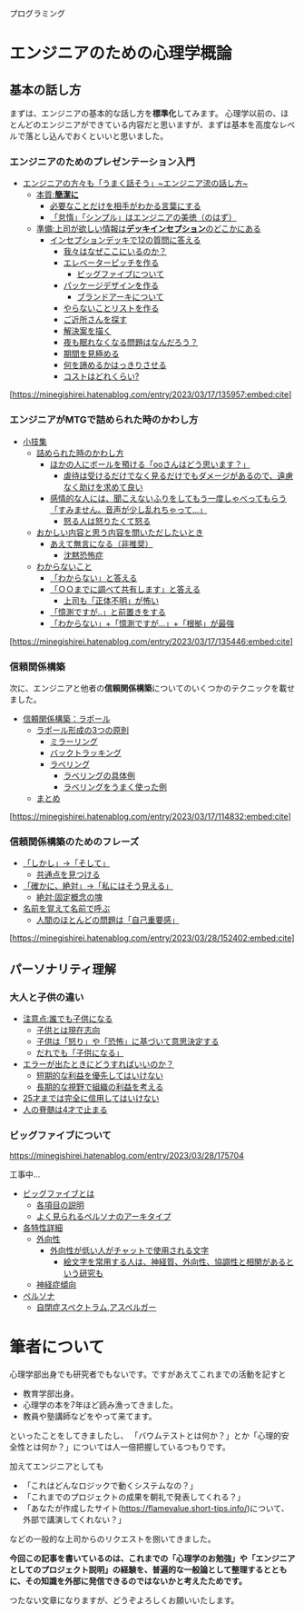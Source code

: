 <!--
title:   エンジニアためのコミュニケーション向上方法【エンジニアのための心理学】
tags:    1on1,アジャイル,エンジニア,プレゼンテーション,心理学
id:      f6601eaa403d264aa8fc
private: false
-->



プログラミング

# エンジニアのための心理学概論

## 基本の話し方

まずは、エンジニアの基本的な話し方を**標準化**してみます。
心理学以前の、ほとんどのエンジニアができている内容だと思いますが、まずは基本を高度なレベルで落とし込んでおくといいと思いました。


### エンジニアのためのプレゼンテーション入門


- [エンジニアの方々も「うまく話そう」~エンジニア流の話し方~](https://minegishirei.hatenablog.com/entry/2023/03/17/135957#エンジニアの方々もうまく話そうエンジニア流の話し方)
  - [本質:**簡潔に**](https://minegishirei.hatenablog.com/entry/2023/03/17/135957#本質簡潔に)
    - [必要なことだけを相手がわかる言葉にする](https://minegishirei.hatenablog.com/entry/2023/03/17/135957#必要なことだけを相手がわかる言葉にする)
    - [「怠惰」「シンプル」はエンジニアの美徳（のはず）](https://minegishirei.hatenablog.com/entry/2023/03/17/135957#怠惰シンプルはエンジニアの美徳のはず)
  - [準備:上司が欲しい情報は**デッキインセプション**のどこかにある](https://minegishirei.hatenablog.com/entry/2023/03/17/135957#準備上司が欲しい情報はデッキインセプションのどこかにある)
    - [インセプションデッキで12の質問に答える](https://minegishirei.hatenablog.com/entry/2023/03/17/135957#インセプションデッキで12の質問に答える)
      - [我々はなぜここにいるのか？](https://minegishirei.hatenablog.com/entry/2023/03/17/135957#我々はなぜここにいるのか)
      - [エレベーターピッチを作る](https://minegishirei.hatenablog.com/entry/2023/03/17/135957#エレベーターピッチを作る)
        - [ビッグファイブについて](https://minegishirei.hatenablog.com/entry/2023/03/17/135957#ビッグファイブについて)
      - [パッケージデザインを作る](https://minegishirei.hatenablog.com/entry/2023/03/17/135957#パッケージデザインを作る)
        - [ブランドアーキについて](https://minegishirei.hatenablog.com/entry/2023/03/17/135957#ブランドアーキについて)
      - [やらないことリストを作る](https://minegishirei.hatenablog.com/entry/2023/03/17/135957#やらないことリストを作る)
      - [ご近所さんを探す](https://minegishirei.hatenablog.com/entry/2023/03/17/135957#ご近所さんを探す)
      - [解決案を描く](https://minegishirei.hatenablog.com/entry/2023/03/17/135957#解決案を描く)
      - [夜も眠れなくなる問題はなんだろう？](https://minegishirei.hatenablog.com/entry/2023/03/17/135957#夜も眠れなくなる問題はなんだろう)
      - [期間を見極める](https://minegishirei.hatenablog.com/entry/2023/03/17/135957#期間を見極める)
      - [何を諦めるかはっきりさせる](https://minegishirei.hatenablog.com/entry/2023/03/17/135957#何を諦めるかはっきりさせる)
      - [コストはどれくらい?](https://minegishirei.hatenablog.com/entry/2023/03/17/135957#コストはどれくらい)

[https://minegishirei.hatenablog.com/entry/2023/03/17/135957:embed:cite]


### エンジニアがMTGで詰められた時のかわし方

- [小技集](#小技集)
  - [詰められた時のかわし方](https://minegishirei.hatenablog.com/entry/2023/03/17/135446#詰められた時のかわし方)
    - [ほかの人にボールを預ける「ooさんはどう思います？」](https://minegishirei.hatenablog.com/entry/2023/03/17/135446#ほかの人にボールを預けるooさんはどう思います)
      - [虐待は受けるだけでなく見るだけでもダメージがあるので、遠慮なく助けを求めて良い](https://minegishirei.hatenablog.com/entry/2023/03/17/135446#虐待は受けるだけでなく見るだけでもダメージがあるので遠慮なく助けを求めて良い)
    - [感情的な人には、聞こえないふりをしてもう一度しゃべってもらう「すみません。音声が少し乱れちゃって...」](https://minegishirei.hatenablog.com/entry/2023/03/17/135446#感情的な人には聞こえないふりをしてもう一度しゃべってもらうすみません音声が少し乱れちゃって)
      - [怒る人は怒りたくて怒る](https://minegishirei.hatenablog.com/entry/2023/03/17/135446#怒る人は怒りたくて怒る)
  - [おかしい内容と思う内容を問いただしたいとき](https://minegishirei.hatenablog.com/entry/2023/03/17/135446#おかしい内容と思う内容を問いただしたいとき)
    - [あえて無言になる（非推奨）](https://minegishirei.hatenablog.com/entry/2023/03/17/135446#あえて無言になる非推奨)
        - [沈黙恐怖症](https://minegishirei.hatenablog.com/entry/2023/03/17/135446#沈黙恐怖症)
  - [わからないこと](https://minegishirei.hatenablog.com/entry/2023/03/17/135446#わからないこと)
    - [「わからない」と答える](https://minegishirei.hatenablog.com/entry/2023/03/17/135446#わからないと答える)
    - [「ＯＯまでに調べて共有します」と答える](https://minegishirei.hatenablog.com/entry/2023/03/17/135446#ｏｏまでに調べて共有しますと答える)
      - [上司も「正体不明」が怖い](https://minegishirei.hatenablog.com/entry/2023/03/17/135446#上司も正体不明が怖い)
    - [「憶測ですが..」と前置きをする](https://minegishirei.hatenablog.com/entry/2023/03/17/135446#憶測ですがと前置きをする)
    - [「わからない」+「憶測ですが...」+「根拠」が最強](https://minegishirei.hatenablog.com/entry/2023/03/17/135446#わからない憶測ですが根拠が最強)


[https://minegishirei.hatenablog.com/entry/2023/03/17/135446:embed:cite]


### 信頼関係構築

次に、エンジニアと他者の**信頼関係構築**についてのいくつかのテクニックを載せました。


- [信頼関係構築：ラポール](https://minegishirei.hatenablog.com/entry/2023/03/17/114832#信頼関係構築ラポール)
  - [ラポール形成の3つの原則](https://minegishirei.hatenablog.com/entry/2023/03/17/114832#ラポール形成の3つの原則)
    - [ミラーリング](https://minegishirei.hatenablog.com/entry/2023/03/17/114832#ミラーリング)
    - [バックトラッキング](https://minegishirei.hatenablog.com/entry/2023/03/17/114832#バックトラッキング)
    - [ラベリング](https://minegishirei.hatenablog.com/entry/2023/03/17/114832#ラベリング)
      - [ラベリングの具体例](https://minegishirei.hatenablog.com/entry/2023/03/17/114832#ラベリングの具体例)
      - [ラベリングをうまく使った例](https://minegishirei.hatenablog.com/entry/2023/03/17/114832#ラベリングをうまく使った例)
  - [まとめ](https://minegishirei.hatenablog.com/entry/2023/03/17/114832#まとめ)

[https://minegishirei.hatenablog.com/entry/2023/03/17/114832:embed:cite]


### 信頼関係構築のためのフレーズ


- [「しかし」→「そして」](https://minegishirei.hatenablog.com/entry/2023/03/28/152402#しかしそして)
  - [共通点を見つける](https://minegishirei.hatenablog.com/entry/2023/03/28/152402#共通点を見つける)
- [「確かに、絶対」→「私にはそう見える」](https://minegishirei.hatenablog.com/entry/2023/03/28/152402#確かに絶対私にはそう見える)
  - [絶対:固定概念の塊](https://minegishirei.hatenablog.com/entry/2023/03/28/152402#絶対固定概念の塊)
- [名前を覚えて名前で呼ぶ](https://minegishirei.hatenablog.com/entry/2023/03/28/152402#名前を覚えて名前で呼ぶ)
  - [人間のほとんどの問題は「自己重要感」](https://minegishirei.hatenablog.com/entry/2023/03/28/152402#人間のほとんどの問題は自己重要感)



[https://minegishirei.hatenablog.com/entry/2023/03/28/152402:embed:cite]




## パーソナリティ理解

### 大人と子供の違い


- [注意点:誰でも子供になる](https://minegishirei.hatenablog.com/entry/2023/03/17/171600#注意点誰でも子供になる)
  - [子供とは現在志向](https://minegishirei.hatenablog.com/entry/2023/03/17/171600#子供とは現在志向)
  - [子供は「怒り」や「恐怖」に基づいて意思決定する](https://minegishirei.hatenablog.com/entry/2023/03/17/171600#子供は怒りや恐怖に基づいて意思決定する)
  - [だれでも「子供になる」](https://minegishirei.hatenablog.com/entry/2023/03/17/171600#だれでも子供になる)
- [エラーが出たときにどうすればいいのか？](https://minegishirei.hatenablog.com/entry/2023/03/17/171600#エラーが出たときにどうすればいいのか)
  - [短期的な利益を優先してはいけない](https://minegishirei.hatenablog.com/entry/2023/03/17/171600#短期的な利益を優先してはいけない)
  - [長期的な視野で組織の利益を考える](https://minegishirei.hatenablog.com/entry/2023/03/17/171600#長期的な視野で組織の利益を考える)
- [25才までは完全に信用してはいけない](https://minegishirei.hatenablog.com/entry/2023/03/17/171600#25才までは完全に信用してはいけない)
- [人の脊髄は4才で止まる](https://minegishirei.hatenablog.com/entry/2023/03/17/171600#人の脊髄は4才で止まる)


### ビッグファイブについて


https://minegishirei.hatenablog.com/entry/2023/03/28/175704

工事中...

- [ビッグファイブとは](#ビッグファイブとは)
  - [各項目の説明](#各項目の説明)
  - [よく見られるペルソナのアーキタイプ](#よく見られるペルソナのアーキタイプ)
- [各特性詳細](#各特性詳細)
  - [外向性](#外向性)
    - [外向性が低い人がチャットで使用される文字](#外向性が低い人がチャットで使用される文字)
      - [絵文字を常用する人は、神経質、外向性、協調性と相関があるという研究も](#絵文字を常用する人は神経質外向性協調性と相関があるという研究も)
  - [神経症傾向](#神経症傾向)
- [ペルソナ](#ペルソナ)
  - [自閉症スペクトラム,アスペルガー](#自閉症スペクトラムアスペルガー)



# 筆者について

心理学部出身でも研究者でもないです。ですがあえてこれまでの活動を記すと

- 教育学部出身。
- 心理学の本を7年ほど読み漁ってきました。
- 教員や塾講師などをやって来てます。

といったことをしてきましたし、
「バウムテストとは何か？」とか「心理的安全性とは何か？」については人一倍把握しているつもりです。

加えてエンジニアとしても

- 「これはどんなロジックで動くシステムなの？」
- 「これまでのプロジェクトの成果を朝礼で発表してくれる？」
- 「あなたが作成したサイト(https://flamevalue.short-tips.info/)について、外部で講演してくれない？」

などの一般的な上司からのリクエストを捌いてきました。

**今回この記事を書いているのは、これまでの「心理学のお勉強」や「エンジニアとしてのプロジェクト説明」の経験を、普遍的な一般論として整理するとともに、その知識を外部に発信できるのではないかと考えたためです。**

つたない文章になりますが、どうぞよろしくお願いいたします。